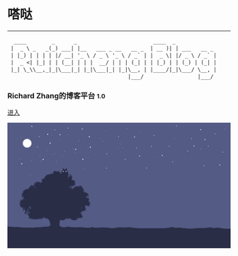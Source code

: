 # **嗒哒**

____        _      _                        ____  _
```
  ____        _      _                        ____  _             
 |  _ \ _   _(_) ___| |__   ___ _ __   __ _  | __ )| | ___   __ _ 
 | |_) | | | | |/ __| '_ \ / _ \ '_ \ / _` | |  _ \| |/ _ \ / _` |
 |  _ <| |_| | | (__| | | |  __/ | | | (_| | | |_) | | (_) | (_| |
 |_| \_\\__,_|_|\___|_| |_|\___|_| |_|\__, | |____/|_|\___/ \__, |
                                      |___/                 |___/ 
```

### Richard Zhang的博客平台 <small>1.0</small>

[进入](README.md)

![](media/night.jpg)
